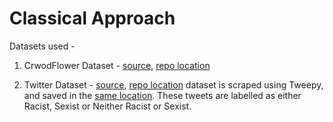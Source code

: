 # Classical Approach

Datasets used - 

1. CrwodFlower Dataset - [source](https://data.world/crowdflower/hate-speech-identification), [repo location](https://github.com/pranavpawar3/Hate-Speech-Detection/tree/master/data_2)

2. Twitter Dataset - [source](https://github.com/zeerakw/hatespeech), [repo location](https://github.com/pranavpawar3/Hate-Speech-Detection/tree/master/data_1)
dataset is scraped using Tweepy, and saved in the [same location](https://github.com/pranavpawar3/Hate-Speech-Detection/tree/master/data_1). 
These tweets are labelled as either Racist, Sexist or Neither Racist or Sexist.
